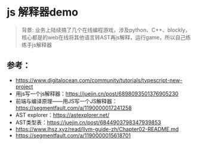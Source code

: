 # js 解释器demo

> 背景: 业务上陆续搞了几个在线编程游戏，涉及python、C++、blockly，核心都是的web在线将其他语言转AST再js解释，运行game，所以自己练练手js解释器



## 参考：

- https://www.digitalocean.com/community/tutorials/typescript-new-project
- 用js写一个js解释器：https://juejin.cn/post/6898093501376905230
- 前端与编译原理——用JS写一个JS解释器：https://segmentfault.com/a/1190000017241258
- AST explorer：https://astexplorer.net/
- AST类型表：https://juejin.cn/post/6844903798347939853
- https://www.lhsz.xyz/read/llvm-guide-zh/Chapter02-README.md
- https://segmentfault.com/a/1190000015618701